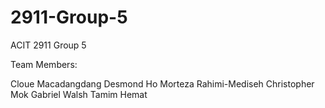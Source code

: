 # 2911-Group-5
ACIT 2911 Group 5

Team Members:

Cloue Macadangdang
Desmond Ho
Morteza Rahimi-Mediseh
Christopher Mok
Gabriel Walsh
Tamim Hemat 
